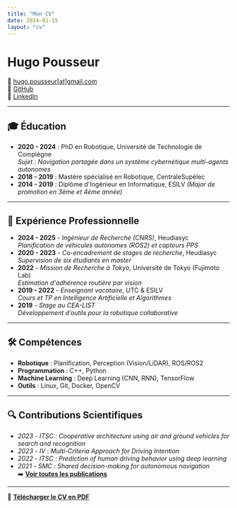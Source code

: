 ```yaml
---
title: "Mon CV"
date: 2024-01-15
layout: "cv"
---
```


# Hugo Pousseur  
📧 [hugo.pousseur[at]gmail.com](mailto:hugo.pousseur[at]gmail.com)  
🐙 [GitHub](https://github.com/pouceHeure/)  
🔗 [LinkedIn](https://www.linkedin.com/in/hugo-pousseur/)

---

## 🎓 Éducation  
- **2020 - 2024** : PhD en Robotique, Université de Technologie de Compiègne  
  *Sujet : Navigation partagée dans un système cybernétique multi-agents autonomes*  
- **2018 - 2019** : Mastère spécialisé en Robotique, CentraleSupélec  
- **2014 - 2019** : Diplôme d'Ingénieur en Informatique, ESILV *(Major de promotion en 3ème et 4ème année)*  

---

## 💼 Expérience Professionnelle  
- **2024 - 2025** - *Ingénieur de Recherche (CNRS)*, Heudiasyc  
  *Planification de véhicules autonomes (ROS2) et capteurs PPS*  
- **2020 - 2023** - *Co-encadrement de stages de recherche*, Heudiasyc  
  *Supervision de six étudiants en master*  
- **2022** - *Mission de Recherche à Tokyo*, Université de Tokyo (Fujimoto Lab)  
  *Estimation d'adhérence routière par vision*  
- **2019 - 2022** - *Enseignant vacataire*, UTC & ESILV  
  *Cours et TP en Intelligence Artificielle et Algorithmes*  
- **2019** - *Stage au CEA-LIST*  
  *Développement d’outils pour la robotique collaborative*  

---

## 🛠️ Compétences  
- **Robotique** : Planification, Perception (Vision/LiDAR), ROS/ROS2  
- **Programmation** : C++, Python  
- **Machine Learning** : Deep Learning (CNN, RNN), TensorFlow  
- **Outils** : Linux, Git, Docker, OpenCV  

---

## 🔍 Contributions Scientifiques  
- *2023* - *ITSC* : *Cooperative architecture using air and ground vehicles for search and recognition*  
- *2023* - *IV* : *Multi-Criteria Approach for Driving Intention*  
- *2022* - *ITSC* : *Prediction of human driving behavior using deep learning*  
- *2021* - *SMC* : *Shared decision-making for autonomous navigation*  
➡️ **[Voir toutes les publications](../publications/)**  

---

📄 **[Télécharger le CV en PDF](../cv.pdf)**
